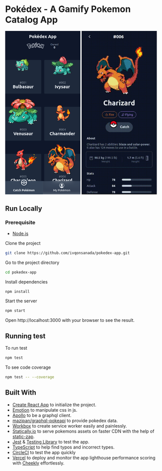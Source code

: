 
# Pokédex - A Gamify Pokemon Catalog App

<p float="left">
  <img src="src/../public/images/pokemon-list-page.png" width="48%" />
  <img src="src/../public/images/pokemon-detail-page.gif"  width="48%" /> 
</p>

## Run Locally

### Prerequisite

- [Node.js](https://nodejs.org/)

Clone the project

```bash
git clone https://github.com/ivqonsanada/pokedex-app.git
```

Go to the project directory

```bash
cd pokedex-app
```

Install dependencies

```bash
npm install 
```

Start the server

```bash
npm start
```

Open http://localhost:3000 with your browser to see the result.

## Running test

To run test
```bash
npm test
```

To see code coverage
```bash
npm test -- --coverage
```

## Built With

- [Create React App](https://create-react-app.dev/) to initialize the project.
- [Emotion](https://emotion.sh/) to manipulate css in js.
- [Apollo](https://www.apollographql.com/docs/react/get-started/) to be a graphql client.
- [mazipan/graphql-pokeapi](https://github.com/mazipan/graphql-pokeapi) to provide pokedex data.
- [Workbox](https://developers.google.com/web/tools/workbox/modules/workbox-strategies) to create service worker easily and painlessly.
- [Statically.io](https://statically.io/) to serve pokemons assets on faster CDN with the help of [static-zap](https://www.npmjs.com/package/convert-staticzap).
- [Jest](https://jestjs.io/) & [Testing Library](https://testing-library.com/) to test the app.
- [TypeScript](https://typescriptlang.org) to help find typos and incorrect types.
- [CircleCI](circleci.com) to test the app quickly
- [Vercel](https://vercel.com/) to deploy and monitor the app lighthouse performance scoring with [Cheekly](https://www.checklyhq.com/) effortlessly.